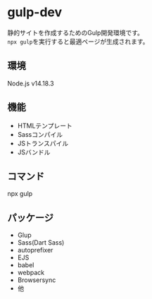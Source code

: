 # gulp-dev

静的サイトを作成するためのGulp開発環境です。
<br>
`npx gulp`を実行すると最適ページが生成されます。

## 環境
Node.js
v14.18.3

## 機能
- HTMLテンプレート
- Sassコンパイル
- JSトランスパイル
- JSバンドル

## コマンド
npx gulp

## パッケージ
- Glup
- Sass(Dart Sass)
- autoprefixer
- EJS
- babel
- webpack
- Browsersync
- 他

